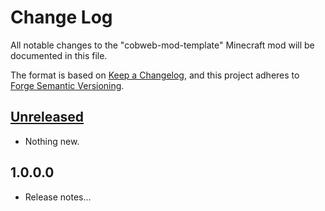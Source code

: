 # Change Log

All notable changes to the "cobweb-mod-template" Minecraft mod will be documented in this file.

The format is based on [Keep a Changelog](https://keepachangelog.com/en/1.0.0/),
and this project adheres to [Forge Semantic Versioning](https://mcforge.readthedocs.io/en/latest/gettingstarted/versioning/#versioning).

## [Unreleased]

- Nothing new.

## 1.0.0.0

- Release notes...

[Unreleased]: https://github.com/crystal-nest/cobweb-mod-template
[README]: https://github.com/crystal-nest/cobweb-mod-template#readme
